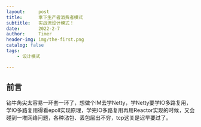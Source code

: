 ```yaml
---
layout:     post
title:      拿下生产者消费者模式
subtitle:   实战流设计模式！
date:       2022-2-7
author:     Timer
header-img: img/the-first.png
catalog: false
tags:
    - 设计模式

---
```


## 前言

钻牛角尖太容易一环套一环了，想做个IM去学Netty，学Netty要学IO多路复用，学IO多路复用得看epoll实现原理，学完IO多路复用再用Reactor实现的时候，又会碰到一堆网络问题，各种沾包、丢包层出不穷，tcp这关是迟早要过了。


